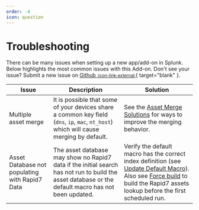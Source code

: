 ```yaml
---
order: -4
icon: question
---
```


# Troubleshooting

There can be many issues when setting up a new app/add-on in Splunk. Below highlights the most common issues with this Add-on. Don't see your issue? Submit a new issue on [Github <small>:icon-link-external:</small>](https://github.com/ZachChristensen28/SA-Rapid7Assets/issues){ target="blank" }.

Issue | Description | Solution
----- | ----------- | --------
Multiple asset merge | It is possible that some of your devices share a common key field (`dns`, `ip`, `mac`, `nt_host`) which will cause merging by default. |See the [Asset Merge Solutions](asset-merge.md) for ways to improve the merging behavior.
Asset Database not populating with Rapid7 Data | The asset database may show no Rapid7 data if the initial search has not run to build the asset database or the default macro has not been updated. | Verify the default macro has the correct index definition (see [Update Default Macro](../start/macro.md)). Also see [Force build](../start/build.md) to build the Rapid7 assets lookup before the first scheduled run.
